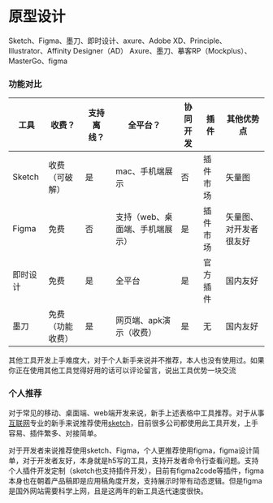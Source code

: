 # 原型设计

Sketch、Figma、墨刀、即时设计、axure、Adobe XD、Principle、Illustrator、Affinity Designer（AD）
Axure、墨刀、摹客RP（Mockplus）、MasterGo、figma
### 功能对比

| 工具     | 收费？      | 支持离线？ | 全平台？              | 协同开发 | 插件   | 其他优势点       |
| ------ | -------- | ----- | ----------------- | ---- | ---- | ----------- |
| Sketch | 收费（可破解）  | 是     | mac、手机端展示         | 否    | 插件市场 | 矢量图         |
| Figma  | 免费       | 否     | 支持（web、桌面端、手机端展示） | 是    | 插件市场 | 矢量图、对开发者很友好 |
| 即时设计   | 免费       | 是     | 全平台               | 是    | 官方插件 | 国内友好        |
| 墨刀     | 免费（功能收费） | 是     | 网页端、apk演示（收费）     | 是    | 无    | 国内友好        |

其他工具开发上手难度大，对于个人新手来说并不推荐，本人也没有使用过。如果你正在使用其他工具觉得好用的话可以评论留言，说出工具优势一块交流

### 个人推荐

对于常见的移动、桌面端、web端开发来说，新手上述表格中工具推荐。对于从事[互联网](https://edu.csdn.net/cloud/pm_summit?utm_source=blogglc&spm=1001.2101.3001.7020)专业的新手来说推荐使用[sketch](https://so.csdn.net/so/search?q=sketch&spm=1001.2101.3001.7020)，目前很多公司都使用此工具开发，上手容易、插件繁多、对接简单。

对于开发者来说推荐使用sketch、Figma，个人更推荐使用figma，figma设计简单，对于开发者友好，本身就是h5写的工具，支持开发者命令行查看问题。支持个人插件开发定制（sketch也支持插件开发），目前有figma2code等插件，figma本身也在朝着产品稿即是应用稿角度开发，支持展示时带有动态逻辑。但是figma是国外网站需要科学上网，且是这两年的新工具迭代速度很快。